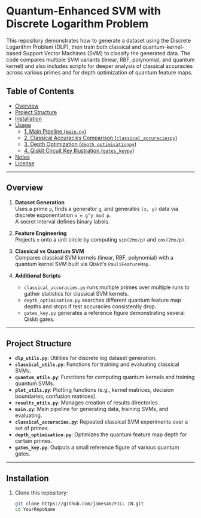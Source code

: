 # Quantum-Enhanced SVM with Discrete Logarithm Problem

This repository demonstrates how to generate a dataset using the Discrete Logarithm Problem (DLP), then train both classical and quantum-kernel-based Support Vector Machines (SVM) to classify the generated data. The code compares multiple SVM variants (linear, RBF, polynomial, and quantum kernel) and also includes scripts for deeper analysis of classical accuracies across various primes and for depth optimization of quantum feature maps.

## Table of Contents
- [Overview](#overview)
- [Project Structure](#project-structure)
- [Installation](#installation)
- [Usage](#usage)
  - [1. Main Pipeline (`main.py`)](#1-main-pipeline-mainpy)
  - [2. Classical Accuracies Comparison (`classical_accuraciespy`)](#2-classical-accuracies-comparison-classical_accuraciespy)
  - [3. Depth Optimization (`depth_optimisationpy`)](#3-depth-optimization-depth_optimisationpy)
  - [4. Qiskit Circuit Key Illustration (`gates_keypy`)](#4-qiskit-circuit-key-illustration-gates_keypy)
- [Notes](#notes)
- [License](#license)

---

## Overview

1. **Dataset Generation**  
   Uses a prime `p`, finds a generator `g`, and generates `(x, y)` data via discrete exponentiation `x = g^y mod p`.  
   A secret interval defines binary labels.

2. **Feature Engineering**  
   Projects `x` onto a unit circle by computing `sin(2πx/p)` and `cos(2πx/p)`.

3. **Classical vs Quantum SVM**  
   Compares classical SVM kernels (linear, RBF, polynomial) with a quantum kernel SVM built via Qiskit’s `PauliFeatureMap`.

4. **Additional Scripts**  
   - `classical_accuracies.py` runs multiple primes over multiple runs to gather statistics for classical SVM kernels.
   - `depth_optimisation.py` searches different quantum feature map depths and stops if test accuracies consistently drop.
   - `gates_key.py` generates a reference figure demonstrating several Qiskit gates.

---

## Project Structure






- **`dlp_utils.py`**: Utilities for discrete log dataset generation.  
- **`classical_utils.py`**: Functions for training and evaluating classical SVMs.  
- **`quantum_utils.py`**: Functions for computing quantum kernels and training quantum SVMs.  
- **`plot_utils.py`**: Plotting functions (e.g., kernel matrices, decision boundaries, confusion matrices).  
- **`results_utils.py`**: Manages creation of results directories.  
- **`main.py`**: Main pipeline for generating data, training SVMs, and evaluating.  
- **`classical_accuracies.py`**: Repeated classical SVM experiments over a set of primes.  
- **`depth_optimisation.py`**: Optimizes the quantum feature map depth for certain primes.  
- **`gates_key.py`**: Outputs a small reference figure of various quantum gates.

---

## Installation

1. Clone this repository:

   ```bash
   git clone https://github.com/james46/FILL IN.git
   cd YourRepoName

